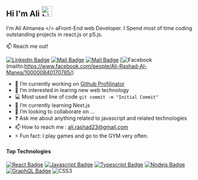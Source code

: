## Hi I'm Ali <img src="https://user-images.githubusercontent.com/1303154/88677602-1635ba80-d120-11ea-84d8-d263ba5fc3c0.gif" width="28px" alt="hi">
I'm Ali Almanea </> aFront-End web Developer. I Spend most of time coding outstanding projects in react.js or p5.js.

:mailbox: Reach me out! 

[![Linkedin Badge](https://img.shields.io/badge/-ALİ-0e76a8?style=flat&labelColor=0e76a8&logo=linkedin&logoColor=white)](https://www.linkedin.com/in/ali-almanea/)
[![Mail Badge](https://img.shields.io/badge/-@ali.rashad.ar7-e84393?style=flat&labelColor=e84393&logo=instagram&logoColor=white)](https://www.instagram.com/ali.rashad.ar7/) 
[![Mail Badge](https://img.shields.io/badge/-alialmaena-c0392b?style=flat&labelColor=c0392b&logo=gmail&logoColor=white)](mailto:ali.rashad23@gmail.com)
[![Facebook](https://img.shields.io/badge/Facebook-%231877F2.svg?style=for-the-badge&logo=Facebook&logoColor=white)(mailto:https://www.facebook.com/people/Ali-Rashad-Al-Manea/100000840170785/)

- 🔭 I’m currently working on [Github Profilinator](https://github.com/rishavanand/github-profilinator)  
- 👀 I’m interested in learing new web technology
- :computer: Most used line of code `git commit -m "Initial Commit"`
- 🌱 I’m currently learning Next.js
- 💞️ I’m looking to collaborate on ...
- ❓ Ask me about anything related to javascript and related technologies  
- 📫 How to reach me : ali.rashad23@gmail.com
- ⚡ Fun fact: I play games and go to the GYM very often.


#### Top Technologies

[![React Badge](https://img.shields.io/badge/-React-61DBFB?style=for-the-badge&labelColor=black&logo=react&logoColor=61DBFB)](#) [![Javascript Badge](https://img.shields.io/badge/-Javascript-F0DB4F?style=for-the-badge&labelColor=black&logo=javascript&logoColor=F0DB4F)](#) [![Typescript Badge](https://img.shields.io/badge/-Typescript-007acc?style=for-the-badge&labelColor=black&logo=typescript&logoColor=007acc)](#) [![Nodejs Badge](https://img.shields.io/badge/-Nodejs-3C873A?style=for-the-badge&labelColor=black&logo=node.js&logoColor=3C873A)](#) [![GraphQL Badge](https://img.shields.io/badge/-GraphQl-e535ab?style=for-the-badge&labelColor=black&logo=node.js&logoColor=e535ab)](#)
![CSS3](https://img.shields.io/badge/css3-%231572B6.svg?style=for-the-badge&logo=css3&logoColor=white)


<!---
zaabta/zaabta is a ✨ special ✨ repository because its `README.md` (this file) appears on your GitHub profile.
You can click the Preview link to take a look at your changes.
--->
